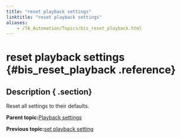 ```yaml
--- 
title: "reset playback settings"
linktitle: "reset playback settings"
aliases: 
    - /TA_Automation/Topics/bis_reset_playback.html
---
```

# reset playback settings {#bis_reset_playback .reference}

## Description { .section}

Reset all settings to their defaults.

**Parent topic:**[Playback settings](../../TA_Automation/Topics/bis_playback_setting.html)

**Previous topic:**[set playback setting](../../TA_Automation/Topics/bis_set_playback.html)

